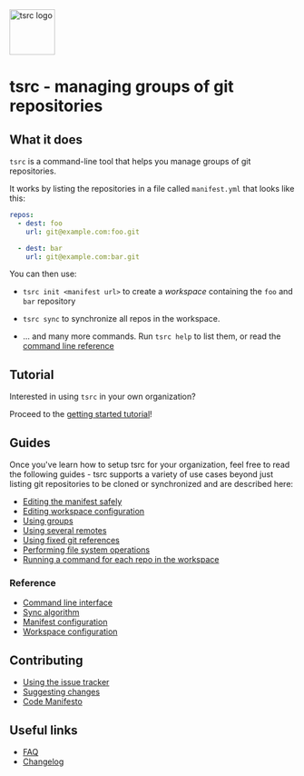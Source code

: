 <img alt="tsrc logo" width="80" src="img/tsrc-logo.png" />

# tsrc - managing groups of git repositories


## What it does

`tsrc` is a command-line tool that helps you manage groups of git repositories.

It works by listing the repositories in a file called `manifest.yml` that looks like this:

```yaml
repos:
  - dest: foo
    url: git@example.com:foo.git

  - dest: bar
    url: git@example.com:bar.git
```

You can then use:

* `tsrc init <manifest url>` to create a *workspace* containing
  the `foo` and `bar` repository

* `tsrc sync` to synchronize all repos in the workspace.

* ... and many more commands. Run `tsrc help` to list them, or read the [command line reference](/ref/cli.md)

## Tutorial

Interested in using `tsrc` in your own organization?

Proceed to the [getting started tutorial](getting-started.md)!


## Guides

Once you've learn how to setup tsrc for your organization, feel free to
read the following guides - tsrc supports a variety of use cases beyond
just listing git repositories to be cloned or synchronized and are
described here:

* [Editing the manifest safely](guide/manifest.md)
* [Editing workspace configuration](guide/workspace-config.md)
* [Using groups](guide/groups.md)
* [Using several remotes](guide/remotes.md)
* [Using fixed git references](guide/fixed-refs.md)
* [Performing file system operations](guide/fs.md)
* [Running a command for each repo in the workspace](guide/foreach.md)

### Reference

* [Command line interface](ref/cli.md)
* [Sync algorithm](ref/sync.md)
* [Manifest configuration](ref/manifest-config.md)
* [Workspace configuration](ref/workspace-config.md)

## Contributing

* [Using the issue tracker](contrib/issues.md)
* [Suggesting changes](contrib/dev.md)
* [Code Manifesto](./code-manifesto.md)

## Useful links

* [FAQ](./faq.md)
* [Changelog](./changelog.md)

